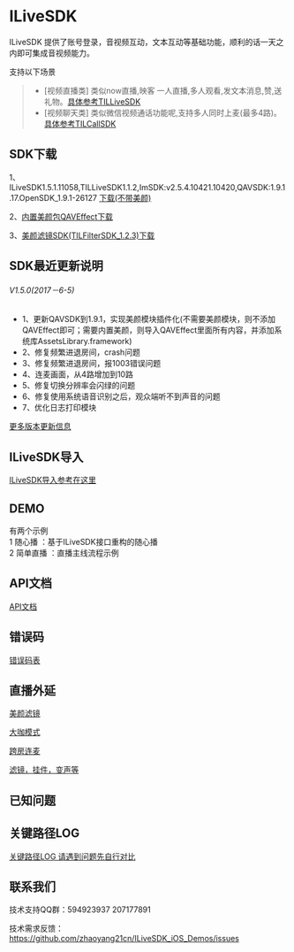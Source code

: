 # ILiveSDK
ILiveSDK 提供了账号登录，音视频互动，文本互动等基础功能，顺利的话一天之内即可集成音视频能力。

支持以下场景     
>* [视频直播类]
类似now直播,映客 一人直播,多人观看,发文本消息,赞,送礼物。[具体参考TILLiveSDK](https://github.com/zhaoyang21cn/ILiveSDK_iOS_Demos/blob/master/TILLiveSDK-README.md)
>* [视频聊天类]
     类似微信视频通话功能呢,支持多人同时上麦(最多4路)。[具体参考TILCallSDK](https://github.com/zhaoyang21cn/CallSDK_iOS_Demo)

## SDK下载
1、ILiveSDK1.5.1.11058,TILLiveSDK1.1.2,ImSDK:v2.5.4.10421.10420,QAVSDK:1.9.1.17.OpenSDK_1.9.1-26127
[下载(不带美颜)](http://dldir1.qq.com/hudongzhibo/ILiveSDK/QAVIMSDK.zip)

2、[内置美颜包QAVEffect下载](http://dldir1.qq.com/hudongzhibo/ILiveSDK/QAVEffect.zip)

3、[美颜滤镜SDK(TILFilterSDK_1.2.3)下载](https://github.com/zhaoyang21cn/ILiveSDK_iOS_Suixinbo/blob/master/TILFilterSDK-README.md)

## SDK最近更新说明

###### V1.5.0(2017－6-5)
* 1、更新QAVSDK到1.9.1，实现美颜模块插件化(不需要美颜模块，则不添加QAVEffect即可；需要内置美颜，则导入QAVEffect里面所有内容，并添加系统库AssetsLibrary.framework)
* 2、修复频繁进退房间，crash问题
* 3、修复频繁进退房间，报1003错误问题
* 4、连麦画面，从4路增加到10路
* 5、修复切换分辨率会闪绿的问题
* 6、修复使用系统语音识别之后，观众端听不到声音的问题
* 7、优化日志打印模块

[更多版本更新信息](https://github.com/zhaoyang21cn/ILiveSDK_iOS_Demos/blob/master/doc/ILiveSDK_ChangeList.md)

## ILiveSDK导入

[ILiveSDK导入参考在这里](https://github.com/zhaoyang21cn/ILiveSDK_iOS_Demos/blob/master/ILiveSDK-README.md)

## DEMO
有两个示例 <br />
1 随心播 ：基于ILiveSDK接口重构的随心播   
2 简单直播 ：直播主线流程示例  <br />

## API文档
[API文档](https://zhaoyang21cn.github.io/iLiveSDK_Help/ios_help/)

## 错误码
[错误码表](https://github.com/zhaoyang21cn/ILiveSDK_Android_Demos/blob/master/doc/ILiveSDK/error.md)

## 直播外延

[美颜滤镜](https://github.com/zhaoyang21cn/ILiveSDK_iOS_Demos/blob/master/TILFilterSDK-README.md)

[大咖模式](https://github.com/zhaoyang21cn/suixinbo_doc/blob/master/%E5%A4%A7%E5%92%96%E6%A8%A1%E5%BC%8F.md)

[跨房连麦](https://github.com/zhaoyang21cn/ILiveSDK_iOS_Demos/blob/master/doc/%E8%B7%A8%E6%88%BF%E8%BF%9E%E9%BA%A6.md)

[滤镜，挂件，变声等](https://github.com/zhaoyang21cn/ILiveSDK_iOS_Demos/blob/master/doc/%E7%89%B9%E8%89%B2%E5%8A%9F%E8%83%BD.md)

## 已知问题

## 关键路径LOG
[关键路径LOG 请遇到问题先自行对比](https://github.com/zhaoyang21cn/suixinbo_doc/blob/master/doc2/log.md)

## 联系我们
技术支持QQ群：594923937 207177891

技术需求反馈：https://github.com/zhaoyang21cn/ILiveSDK_iOS_Demos/issues 
